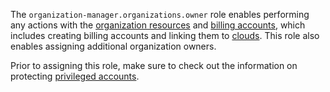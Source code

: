 The `organization-manager.organizations.owner` role enables performing any actions with the [organization resources](../../../organization/concepts/manage-services.md) and [billing accounts](../../../billing/concepts/billing-account.md), which includes creating billing accounts and linking them to [clouds](../../../resource-manager/concepts/resources-hierarchy.md#cloud). This role also enables assigning additional organization owners.

Prior to assigning this role, make sure to check out the information on protecting [privileged accounts](../../../security/standard/all.md#privileged-users).
